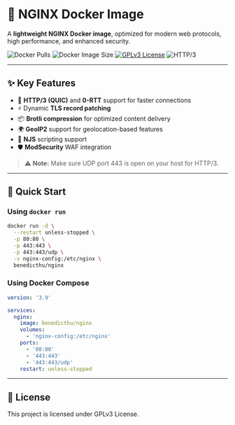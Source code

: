 # 🚀 NGINX Docker Image

A **lightweight NGINX Docker image**, optimized for modern web protocols, high performance, and enhanced security.  

![Docker Pulls](https://img.shields.io/docker/pulls/benedicthu/nginx) ![Docker Image Size](https://img.shields.io/docker/image-size/benedicthu/nginx/latest) [![GPLv3 License](https://img.shields.io/badge/License-GPL%20v3-yellow.svg)](https://opensource.org/licenses/) ![HTTP/3](https://img.shields.io/badge/HTTP-3-4CAF50)

---

## ✨ Key Features

- 🚀 **HTTP/3 (QUIC)** and **0-RTT** support for faster connections  
- ⚡ Dynamic **TLS record patching**  
- 📦 **Brotli compression** for optimized content delivery  
- 🌍 **GeoIP2** support for geolocation-based features  
- 📝 **NJS** scripting support  
- 🛡️ **ModSecurity** WAF integration  

> ⚠️ **Note:** Make sure UDP port 443 is open on your host for HTTP/3.  

---

## 🏃 Quick Start

### Using `docker run`

```bash
docker run -d \
  --restart unless-stopped \
  -p 80:80 \
  -p 443:443 \
  -p 443:443/udp \
  -v nginx-config:/etc/nginx \
  benedicthu/nginx
```

### Using Docker Compose
```yaml
version: '3.9'

services:
  nginx:
    image: benedicthu/nginx
    volumes:
      - 'nginx-config:/etc/nginx'
    ports:
      - '80:80'
      - '443:443'
      - '443:443/udp'
    restart: unless-stopped
```

---

## 📄 License

This project is licensed under GPLv3 License.